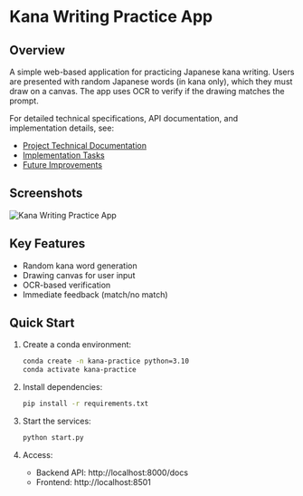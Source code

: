 # Kana Writing Practice App

## Overview
A simple web-based application for practicing Japanese kana writing. Users are presented with random Japanese words (in kana only), which they must draw on a canvas. The app uses OCR to verify if the drawing matches the prompt.

For detailed technical specifications, API documentation, and implementation details, see:
- [Project Technical Documentation](docs/Project.md)
- [Implementation Tasks](docs/Tasks.md)
- [Future Improvements](docs/Improvements.md)

## Screenshots
![Kana Writing Practice App](docs/images/app-screenshot.png)

## Key Features
- Random kana word generation
- Drawing canvas for user input
- OCR-based verification
- Immediate feedback (match/no match)

## Quick Start
1. Create a conda environment:
   ```bash
   conda create -n kana-practice python=3.10
   conda activate kana-practice
   ```

2. Install dependencies:
   ```bash
   pip install -r requirements.txt
   ```

3. Start the services:
   ```bash
   python start.py
   ```

4. Access:
   - Backend API: http://localhost:8000/docs
   - Frontend: http://localhost:8501